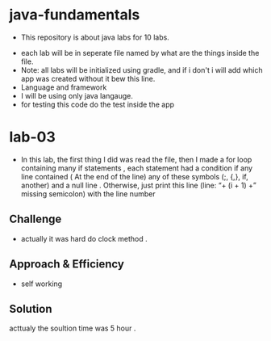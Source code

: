 # java-fundamentals
 * This repository is about java labs for 10 labs.
 - each lab will be in seperate file named by what are the things inside the file.
 - Note: all labs will be initialized using gradle, and if i don't i will add which app was created without it bew this line.
 - Language and framework
- I will be using only java langauge.
- for testing this code do the test inside the app

# lab-03
* In this lab, the first thing I did was read the file, then I made a for loop containing many if statements , each statement had a condition if any line contained ( At the end of the line) any of these symbols (;, {,}, if, another) and a null line .
Otherwise, just print this line (line: “+ (i + 1) +” missing semicolon) with the line number


## Challenge
<!-- Description of the challenge -->
 * actually it was hard  do clock method  .

## Approach & Efficiency
<!-- What approach did you take? Why? What is the Big O space/time for this approach? -->
 * self working

## Solution
<!-- Embedded whiteboard image -->
acttualy the soultion time was 5 hour .
